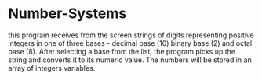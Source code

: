 # Number-Systems
this program receives from the screen strings of digits representing positive integers in one of three bases - decimal base (10) binary base (2) and octal base (8). After selecting a base from the list, the program picks up the string and converts it to its numeric value. The numbers will be stored in an array of integers variables.
